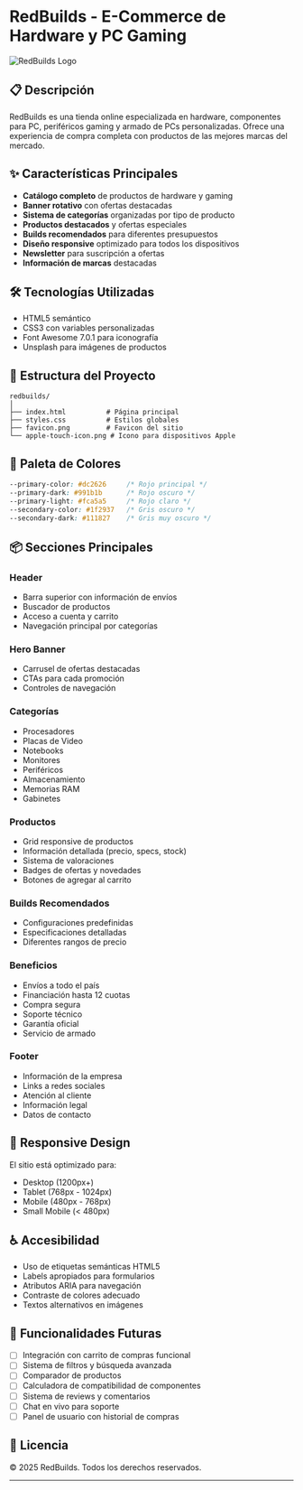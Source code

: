 # RedBuilds - E-Commerce de Hardware y PC Gaming

![RedBuilds Logo](https://i.postimg.cc/633bffF7/icono.png)

## 📋 Descripción

RedBuilds es una tienda online especializada en hardware, componentes para PC, periféricos gaming y armado de PCs personalizadas. Ofrece una experiencia de compra completa con productos de las mejores marcas del mercado.

## ✨ Características Principales

- **Catálogo completo** de productos de hardware y gaming
- **Banner rotativo** con ofertas destacadas
- **Sistema de categorías** organizadas por tipo de producto
- **Productos destacados** y ofertas especiales
- **Builds recomendados** para diferentes presupuestos
- **Diseño responsive** optimizado para todos los dispositivos
- **Newsletter** para suscripción a ofertas
- **Información de marcas** destacadas

## 🛠️ Tecnologías Utilizadas

- HTML5 semántico
- CSS3 con variables personalizadas
- Font Awesome 7.0.1 para iconografía
- Unsplash para imágenes de productos

## 📁 Estructura del Proyecto

```
redbuilds/
│
├── index.html          # Página principal
├── styles.css          # Estilos globales
├── favicon.png         # Favicon del sitio
└── apple-touch-icon.png # Icono para dispositivos Apple
```

## 🎨 Paleta de Colores

```css
--primary-color: #dc2626     /* Rojo principal */
--primary-dark: #991b1b      /* Rojo oscuro */
--primary-light: #fca5a5     /* Rojo claro */
--secondary-color: #1f2937   /* Gris oscuro */
--secondary-dark: #111827    /* Gris muy oscuro */
```

## 📦 Secciones Principales

### Header
- Barra superior con información de envíos
- Buscador de productos
- Acceso a cuenta y carrito
- Navegación principal por categorías

### Hero Banner
- Carrusel de ofertas destacadas
- CTAs para cada promoción
- Controles de navegación

### Categorías
- Procesadores
- Placas de Video
- Notebooks
- Monitores
- Periféricos
- Almacenamiento
- Memorias RAM
- Gabinetes

### Productos
- Grid responsive de productos
- Información detallada (precio, specs, stock)
- Sistema de valoraciones
- Badges de ofertas y novedades
- Botones de agregar al carrito

### Builds Recomendados
- Configuraciones predefinidas
- Especificaciones detalladas
- Diferentes rangos de precio

### Beneficios
- Envíos a todo el país
- Financiación hasta 12 cuotas
- Compra segura
- Soporte técnico
- Garantía oficial
- Servicio de armado

### Footer
- Información de la empresa
- Links a redes sociales
- Atención al cliente
- Información legal
- Datos de contacto

## 📱 Responsive Design

El sitio está optimizado para:
- Desktop (1200px+)
- Tablet (768px - 1024px)
- Mobile (480px - 768px)
- Small Mobile (< 480px)

## ♿ Accesibilidad

- Uso de etiquetas semánticas HTML5
- Labels apropiados para formularios
- Atributos ARIA para navegación
- Contraste de colores adecuado
- Textos alternativos en imágenes

## 🔧 Funcionalidades Futuras

- [ ] Integración con carrito de compras funcional
- [ ] Sistema de filtros y búsqueda avanzada
- [ ] Comparador de productos
- [ ] Calculadora de compatibilidad de componentes
- [ ] Sistema de reviews y comentarios
- [ ] Chat en vivo para soporte
- [ ] Panel de usuario con historial de compras

## 📄 Licencia

© 2025 RedBuilds. Todos los derechos reservados.

---